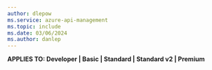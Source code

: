 ```yaml
---
author: dlepow
ms.service: azure-api-management
ms.topic: include
ms.date: 03/06/2024
ms.author: danlep
---
```


**APPLIES TO: Developer | Basic | Standard | Standard v2 | Premium**